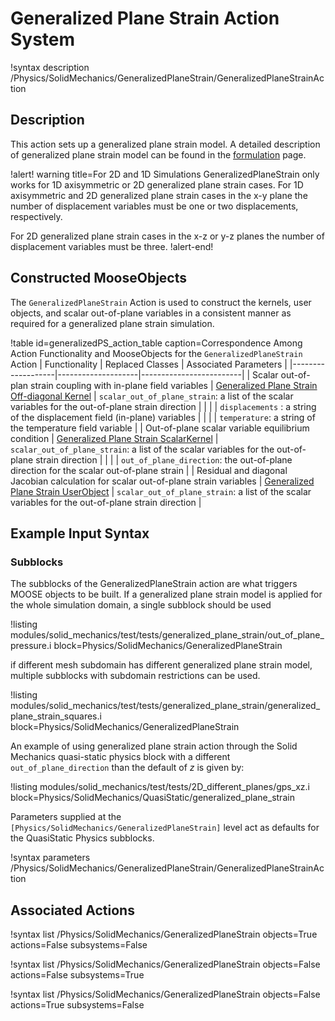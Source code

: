 # Generalized Plane Strain Action System

!syntax description /Physics/SolidMechanics/GeneralizedPlaneStrain/GeneralizedPlaneStrainAction

## Description

This action sets up a generalized plane strain model. A detailed description of generalized plane strain model can be found in the [formulation](solid_mechanics/generalized_plane_strain.md) page.

!alert! warning title=For 2D and 1D Simulations
GeneralizedPlaneStrain only works for 1D axisymmetric or 2D generalized plane strain cases. For 1D axisymmetric and 2D generalized plane strain cases in the x-y plane the number of displacement variables must be one or two displacements, respectively.

For 2D generalized plane strain cases in the x-z or y-z planes the number of displacement variables must be three.
!alert-end!

## Constructed MooseObjects

The `GeneralizedPlaneStrain` Action is used to construct the kernels, user objects, and scalar out-of-plane variables in a consistent manner as required for a generalized plane strain simulation.

!table id=generalizedPS_action_table caption=Correspondence Among Action Functionality and MooseObjects for the `GeneralizedPlaneStrain` Action
| Functionality     | Replaced Classes   | Associated Parameters   |
|-------------------|--------------------|-------------------------|
| Scalar out-of-plan strain coupling with in-plane field variables | [Generalized Plane Strain Off-diagonal Kernel](/GeneralizedPlaneStrainOffDiag.md) | `scalar_out_of_plane_strain`: a list of the scalar variables for the out-of-plane strain direction |
| | | `displacements` : a string of the displacement field (in-plane) variables |
| | | `temperature`: a string of the temperature field variable |
| Out-of-plane scalar variable equilibrium condition | [Generalized Plane Strain ScalarKernel](/GeneralizedPlaneStrain.md) | `scalar_out_of_plane_strain`: a list of the scalar variables for the out-of-plane strain direction |
| | | `out_of_plane_direction`: the out-of-plane direction for the scalar out-of-plane strain |
| Residual and diagonal Jacobian calculation for scalar out-of-plane strain variables | [Generalized Plane Strain UserObject](/GeneralizedPlaneStrainUserObject.md) | `scalar_out_of_plane_strain`: a list of the scalar variables for the out-of-plane strain direction |

## Example Input Syntax

### Subblocks

The subblocks of the GeneralizedPlaneStrain action are what triggers MOOSE objects to be built.
If a generalized plane strain model is applied for the whole simulation domain, a single subblock should be used

!listing modules/solid_mechanics/test/tests/generalized_plane_strain/out_of_plane_pressure.i block=Physics/SolidMechanics/GeneralizedPlaneStrain

if different mesh subdomain has different generalized plane strain model, multiple subblocks with subdomain restrictions can be used.

!listing modules/solid_mechanics/test/tests/generalized_plane_strain/generalized_plane_strain_squares.i block=Physics/SolidMechanics/GeneralizedPlaneStrain

An example of using generalized plane strain action through the Solid Mechanics quasi-static physics block with a different `out_of_plane_direction` than the default of $z$  is given by:

!listing modules/solid_mechanics/test/tests/2D_different_planes/gps_xz.i block=Physics/SolidMechanics/QuasiStatic/generalized_plane_strain

Parameters supplied at the `[Physics/SolidMechanics/GeneralizedPlaneStrain]` level act as
defaults for the QuasiStatic Physics subblocks.

!syntax parameters /Physics/SolidMechanics/GeneralizedPlaneStrain/GeneralizedPlaneStrainAction


## Associated Actions

!syntax list /Physics/SolidMechanics/GeneralizedPlaneStrain objects=True actions=False subsystems=False

!syntax list /Physics/SolidMechanics/GeneralizedPlaneStrain objects=False actions=False subsystems=True

!syntax list /Physics/SolidMechanics/GeneralizedPlaneStrain objects=False actions=True subsystems=False
